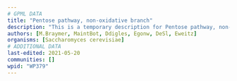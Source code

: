 ```yaml
---
# GPML DATA
title: "Pentose pathway, non-oxidative branch"
description: "This is a temporary description for Pentose pathway, non-oxidative branch"
authors: [M.Braymer, MaintBot, Ddigles, Egonw, DeSl, Eweitz]
organisms: [Saccharomyces cerevisiae]
# ADDITIONAL DATA
last-edited: 2021-05-20
communities: []
wpid: "WP379"
---
```

